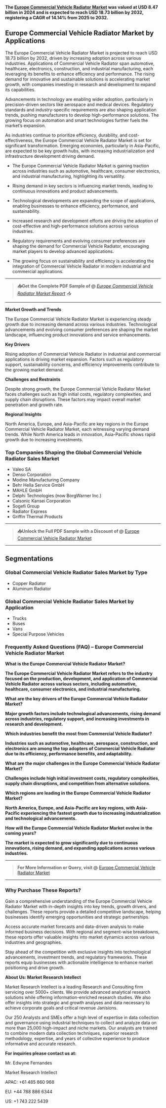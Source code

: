<p><strong>The <a href="https://www.marketresearchintellect.com/download-sample/?rid=914064&amp;utm_source=Pulse-April-Europe&amp;utm_medium=852">Europe Commercial Vehicle Radiator Market</a> was valued at USD 8.47 billion in 2024 and is expected to reach USD 18.73 billion by 2032, registering a CAGR of 14.14% from 2025 to 2032.</strong></p><h2>Europe Commercial Vehicle Radiator Market by Applications&nbsp;</h2><p><p>The Europe Commercial Vehicle Radiator Market is projected to reach USD 18.73 billion by 2032, driven by increasing adoption across various industries. Applications of Commercial Vehicle Radiator span automotive, healthcare, electronics, construction, and industrial manufacturing, each leveraging its benefits to enhance efficiency and performance. The rising demand for innovative and sustainable solutions is accelerating market growth, with companies investing in research and development to expand its capabilities.</p><p>Advancements in technology are enabling wider adoption, particularly in precision-driven sectors like aerospace and medical devices. Regulatory standards and industry-specific requirements are also shaping application trends, pushing manufacturers to develop high-performance solutions. The growing focus on automation and smart technologies further fuels the market&rsquo;s expansion.</p><p>As industries continue to prioritize efficiency, durability, and cost-effectiveness, the Europe Commercial Vehicle Radiator Market is set for significant transformation. Emerging economies, particularly in Asia-Pacific, are expected to be key growth hubs, with increasing industrialization and infrastructure development driving demand.</p></p><ul><li><p>The Europe Commercial Vehicle Radiator Market is gaining traction across industries such as automotive, healthcare, consumer electronics, and industrial manufacturing, highlighting its versatility.</p></li><li><p>Rising demand in key sectors is influencing market trends, leading to continuous innovations and product advancements.</p></li><li><p>Technological developments are expanding the scope of applications, enabling businesses to enhance efficiency, performance, and sustainability.</p></li><li><p>Increased research and development efforts are driving the adoption of cost-effective and high-performance solutions across various industries.</p></li><li><p>Regulatory requirements and evolving consumer preferences are shaping the demand for Commercial Vehicle Radiator, encouraging market players to develop advanced applications.</p></li><li><p>The growing focus on sustainability and efficiency is accelerating the integration of Commercial Vehicle Radiator in modern industrial and commercial applications.</p></li></ul><hr /><blockquote><p><strong><span class="font-[700]">📥Get the Complete PDF Sample of @ </span></strong><em><span class="font-[700]"><a href="https://www.marketresearchintellect.com/download-sample/?rid=914064&amp;utm_source=Pulse-April-Europe&amp;utm_medium=852" target="_blank" data-tracking-control-name="article-ssr-frontend-pulse_little-text-block" data-tracking-will-navigate="" data-test-link="">Europe Commercial Vehicle Radiator Market Report</a>&nbsp;📥</span></em></p></blockquote><hr /><p class="" data-start="77" data-end="360"><strong data-start="77" data-end="105">Market Growth and Trends</strong></p><p class="" data-start="77" data-end="360">The Europe Commercial Vehicle Radiator Market is experiencing steady growth due to increasing demand across various industries. Technological advancements and evolving consumer preferences are shaping the market landscape, influencing product innovations and service enhancements.</p><p class="" data-start="362" data-end="606"><strong data-start="362" data-end="377">Key Drivers</strong></p><p class="" data-start="362" data-end="606">Rising adoption of Commercial Vehicle Radiator in industrial and commercial applications is driving market expansion. Factors such as regulatory support, sustainability concerns, and efficiency improvements contribute to the growing market demand.</p><p class="" data-start="608" data-end="849"><strong data-start="608" data-end="637">Challenges and Restraints</strong></p><p class="" data-start="608" data-end="849">Despite strong growth, the Europe Commercial Vehicle Radiator Market faces challenges such as high initial costs, regulatory complexities, and supply chain disruptions. These factors may impact overall market penetration and growth rate.</p><p class="" data-start="851" data-end="1095"><strong data-start="851" data-end="872">Regional Insights</strong></p><p class="" data-start="851" data-end="1095">North America, Europe, and Asia-Pacific are key regions in the Europe Commercial Vehicle Radiator Market, each witnessing varying demand trends. While North America leads in innovation, Asia-Pacific shows rapid growth due to increasing investments.</p><p><h3>Top Companies Shaping the Global Commercial Vehicle Radiator Sales Market </h3><ul><li>Valeo SA</li><li>Denso Corporation</li><li>Modine Manufacturing Company</li><li>Behr Hella Service GmbH</li><li>MAHLE GmbH</li><li>Delphi Technologies (now BorgWarner Inc.)</li><li>Calsonic Kansei Corporation</li><li>Sogefi Group</li><li>Radiator Express</li><li>Griffin Thermal Products</li></ul></p><hr /><blockquote><p><strong>📥Unlock the Full PDF Sample with a Discount of @</strong> <a href="https://www.marketresearchintellect.com/ask-for-discount/?rid=914064&amp;utm_source=Pulse-April-Europe&amp;utm_medium=852">Europe Commercial Vehicle Radiator Market</a></p></blockquote><hr /><p><h2>Segmentations</h2><h3>Global Commercial Vehicle Radiator Sales Market by Type</h3><ul><li>Copper Radiator</li><li>Aluminum Radiator</li></ul><h3>Global Commercial Vehicle Radiator Sales Market by Application</h3><ul><li>Trucks</li><li>Buses</li><li>Vans</li><li>Special Purpose Vehicles</li></ul></p><h3><strong>Frequently Asked Questions (FAQ) &ndash; Europe Commercial Vehicle Radiator Market</strong></h3><p><strong>What is the Europe Commercial Vehicle Radiator Market?</strong></p><p><strong>The Europe Commercial Vehicle Radiator Market refers to the industry focused on the production, development, and application of Commercial Vehicle Radiator across various sectors, including automotive, healthcare, consumer electronics, and industrial manufacturing.</strong></p><p><strong>What are the key drivers of the Europe Commercial Vehicle Radiator Market?</strong></p><p><strong>Major growth factors include technological advancements, rising demand across industries, regulatory support, and increasing investments in research and development.</strong></p><p><strong>Which industries benefit the most from Commercial Vehicle Radiator?</strong></p><p><strong>Industries such as automotive, healthcare, aerospace, construction, and electronics are among the top adopters of Commercial Vehicle Radiator due to its efficiency, performance benefits, and adaptability.</strong></p><p><strong>What are the major challenges in the Europe Commercial Vehicle Radiator Market?</strong></p><p><strong>Challenges include high initial investment costs, regulatory complexities, supply chain disruptions, and competition from alternative solutions.</strong></p><p><strong>Which regions are leading in the Europe Commercial Vehicle Radiator Market?</strong></p><p><strong>North America, Europe, and Asia-Pacific are key regions, with Asia-Pacific experiencing the fastest growth due to increasing industrialization and technological advancements.</strong></p><p><strong>How will the Europe Commercial Vehicle Radiator Market evolve in the coming years?</strong></p><p><strong>The market is expected to grow significantly due to continuous innovations, rising demand, and expanding applications across various industries.</strong></p><hr /><blockquote><p><span class="font-[700]"><strong>For More Information or Query, visit&nbsp;@</strong>&nbsp;</span><span class="font-[700]"><a href="https://www.marketresearchintellect.com/product/global-commercial-vehicle-radiator-sales-market/?utm_source=Linkedin&utm_medium=852" target="_blank" data-tracking-control-name="article-ssr-frontend-pulse_little-text-block" data-tracking-will-navigate="" data-test-link="">Europe Commercial Vehicle Radiator Market</a></span></p></blockquote><hr /><h3><strong data-start="0" data-end="31">Why Purchase These Reports?</strong></h3><p class="" data-start="35" data-end="297">Gain a comprehensive understanding of the Europe Commercial Vehicle Radiator Market with in-depth insights into key trends, growth drivers, and challenges. These reports provide a detailed competitive landscape, helping businesses identify emerging opportunities and strategic partnerships.</p><p class="" data-start="299" data-end="540">Access accurate market forecasts and data-driven analysis to make informed business decisions. With regional and segment-wise breakdowns, these reports offer valuable insights into market dynamics across various industries and geographies.</p><p class="" data-start="542" data-end="784">Stay ahead of the competition with exclusive insights into technological advancements, investment trends, and regulatory frameworks. These reports equip businesses with actionable intelligence to enhance market positioning and drive growth.</p><p><strong><span class="font-[700]">About Us: Market Research Intellect</span></strong></p><p><span class="">Market Research Intellect is a leading Research and Consulting firm servicing over 5000+ clients. We provide advanced analytical research solutions while offering information-enriched research studies.&nbsp;</span>We also offer insights into strategic and growth analyses and data necessary to achieve corporate goals and critical revenue Janisions.</p><p><span class="">Our 250 Analysts and SMEs offer a high level of expertise in data collection and governance using industrial techniques to collect and analyze data on more than 25,000 high-impact and niche markets. Our analysts are trained to combine modern data collection techniques, superior research methodology, expertise, and years of collective experience to produce informative and accurate research.</span></p><p><strong>For inquiries please contact us at:</strong></p><p>Mr. Edwyne Fernandes</p><p>Market Research Intellect</p><p>APAC: +61 485 860 968</p><p>EU: +44 788 886 6344</p><p>US: +1 743 222 5439</p>